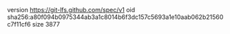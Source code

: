 version https://git-lfs.github.com/spec/v1
oid sha256:a80f094b0975344ab3a1c8014b6f3dc157c5693a1e10aab062b21560c7f11cf6
size 3877
